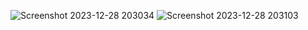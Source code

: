![Screenshot 2023-12-28 203034](https://github.com/teenagemess/024_RestAPI/assets/93027449/0e4256c6-51cd-4147-aa81-3360eddf1a64)
![Screenshot 2023-12-28 203103](https://github.com/teenagemess/024_RestAPI/assets/93027449/f9fbe8ee-f769-47fe-b25e-b671b96220f4)
